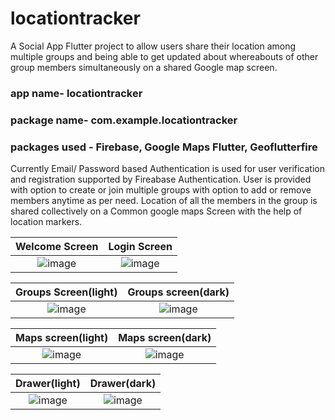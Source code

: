 # locationtracker

A Social App Flutter project to allow users share their location among multiple groups and being able to get updated about whereabouts of other group members simultaneously on a shared Google map screen. 

### app name- locationtracker
### package name- com.example.locationtracker
### packages used - Firebase, Google Maps Flutter, Geoflutterfire

Currently Email/ Password based Authentication is used for user verification and registration supported by Fireabase Authentication. User is provided with option to create or join multiple groups with option to add or remove members anytime as per need. Location of all the members in the group is shared collectively on a Common google maps Screen with the help of location markers.

Welcome Screen             |  Login Screen
:-------------------------:|:-------------------------:
![image](https://user-images.githubusercontent.com/82037708/125036470-a90d0200-e0b0-11eb-98d9-ac04b707e85f.png)  |  ![image](https://user-images.githubusercontent.com/82037708/125036508-b75b1e00-e0b0-11eb-82f5-5b60fcf0314a.png)

Groups Screen(light)       |  Groups screen(dark)
:-------------------------:|:-------------------------:
![image](https://user-images.githubusercontent.com/82037708/125850052-f908c76e-fc23-4db1-98e5-dbad0cf30fb0.png)  |  ![image](https://user-images.githubusercontent.com/82037708/125850121-bf6dc585-7295-409c-8070-4b2193ef9cbe.png)


Maps screen(light)         |  Maps screen(dark)
:-------------------------:|:-------------------------:
![image](https://user-images.githubusercontent.com/82037708/125849980-56d3a9ca-cac9-41ec-addf-f7b537aaed19.png) |  ![image](https://user-images.githubusercontent.com/82037708/125849897-0540ac7d-863e-4c5f-b3ff-bee5353eef47.png)

Drawer(light)              |  Drawer(dark)
:-------------------------:|:-------------------------:
![image](https://user-images.githubusercontent.com/82037708/125850201-891bdb3c-6cc1-4be8-97c3-193688830e4a.png) | ![image](https://user-images.githubusercontent.com/82037708/125850217-35ec86be-cea2-4421-918f-c751e60c95bd.png)
